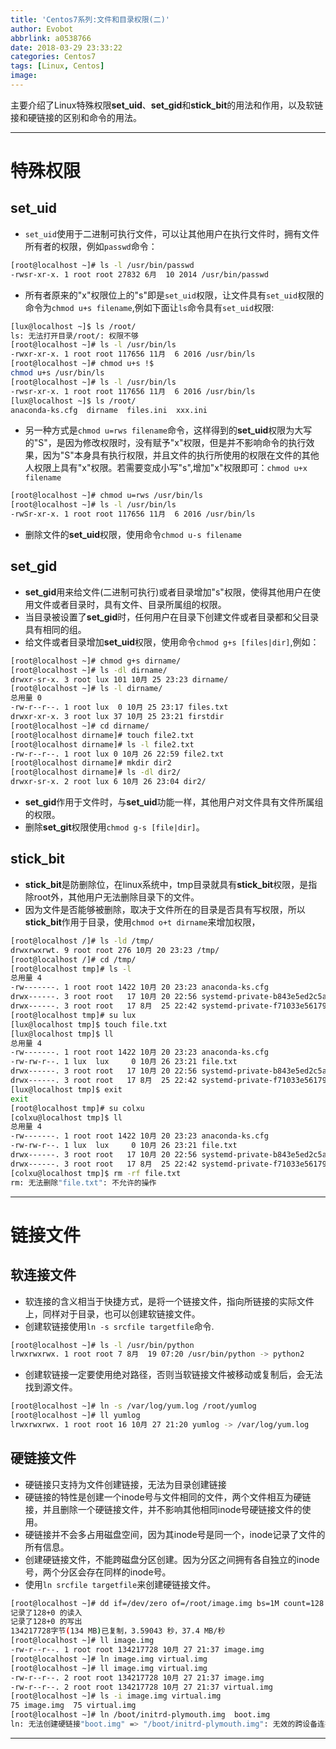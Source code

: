 ```yaml
---
title: 'Centos7系列:文件和目录权限(二)'
author: Evobot
abbrlink: a0538766
date: 2018-03-29 23:33:22
categories: Centos7
tags: [Linux, Centos]
image:
---
```




主要介绍了Linux特殊权限**set_uid**、**set_gid**和**stick_bit**的用法和作用，以及软链接和硬链接的区别和命令的用法。

<!-- more -->

---

# 特殊权限
## **set_uid**
- `set_uid`使用于二进制可执行文件，可以让其他用户在执行文件时，拥有文件所有者的权限，例如`passwd`命令：
```bash
[root@localhost ~]# ls -l /usr/bin/passwd 
-rwsr-xr-x. 1 root root 27832 6月  10 2014 /usr/bin/passwd
```
- 所有者原来的"x"权限位上的"s"即是`set_uid`权限，让文件具有`set_uid`权限的命令为`chmod u+s filename`,例如下面让`ls`命令具有`set_uid`权限:
```bash
[lux@localhost ~]$ ls /root/
ls: 无法打开目录/root/: 权限不够
[root@localhost ~]# ls -l /usr/bin/ls
-rwxr-xr-x. 1 root root 117656 11月  6 2016 /usr/bin/ls
[root@localhost ~]# chmod u+s !$
chmod u+s /usr/bin/ls
[root@localhost ~]# ls -l /usr/bin/ls
-rwsr-xr-x. 1 root root 117656 11月  6 2016 /usr/bin/ls
[lux@localhost ~]$ ls /root/
anaconda-ks.cfg  dirname  files.ini  xxx.ini
```
- 另一种方式是`chmod u=rws filename`命令，这样得到的**set_uid**权限为大写的"S"，是因为修改权限时，没有赋予"x"权限，但是并不影响命令的执行效果，因为"S"本身具有执行权限，并且文件的执行所使用的权限在文件的其他人权限上具有"x"权限。若需要变成小写"s",增加"x"权限即可：`chmod u+x filename`
```bash
[root@localhost ~]# chmod u=rws /usr/bin/ls
[root@localhost ~]# ls -l /usr/bin/ls
-rwSr-xr-x. 1 root root 117656 11月  6 2016 /usr/bin/ls
```
- 删除文件的**set_uid**权限，使用命令`chmod u-s filename`

## **set_gid**
- **set_gid**用来给文件(二进制可执行)或者目录增加"s"权限，使得其他用户在使用文件或者目录时，具有文件、目录所属组的权限。
- 当目录被设置了**set_gid**时，任何用户在目录下创建文件或者目录都和父目录具有相同的组。
- 给文件或者目录增加**set_uid**权限，使用命令`chmod g+s [files|dir]`,例如：
```bash
[root@localhost ~]# chmod g+s dirname/
[root@localhost ~]# ls -dl dirname/
drwxr-sr-x. 3 root lux 101 10月 25 23:23 dirname/
[root@localhost ~]# ls -l dirname/
总用量 0
-rw-r--r--. 1 root lux  0 10月 25 23:17 files.txt
drwxr-xr-x. 3 root lux 37 10月 25 23:21 firstdir
[root@localhost ~]# cd dirname/
[root@localhost dirname]# touch file2.txt
[root@localhost dirname]# ls -l file2.txt 
-rw-r--r--. 1 root lux 0 10月 26 22:59 file2.txt
[root@localhost dirname]# mkdir dir2
[root@localhost dirname]# ls -dl dir2/
drwxr-sr-x. 2 root lux 6 10月 26 23:04 dir2/
```
- **set_gid**作用于文件时，与**set_uid**功能一样，其他用户对文件具有文件所属组的权限。
- 删除**set_git**权限使用`chmod g-s [file|dir]`。

## **stick_bit**
- **stick_bit**是防删除位，在linux系统中，tmp目录就具有**stick_bit**权限，是指除root外，其他用户无法删除目录下的文件。
- 因为文件是否能够被删除，取决于文件所在的目录是否具有写权限，所以**stick_bit**作用于目录，使用`chmod o+t dirname`来增加权限，
```bash
[root@localhost /]# ls -ld /tmp/
drwxrwxrwt. 9 root root 276 10月 20 23:23 /tmp/
[root@localhost /]# cd /tmp/
[root@localhost tmp]# ls -l
总用量 4
-rw-------. 1 root root 1422 10月 20 23:23 anaconda-ks.cfg
drwx------. 3 root root   17 10月 20 22:56 systemd-private-b843e5ed2c5a4150a3066f84f601a287-vmtoolsd.service-gmqqZM
drwx------. 3 root root   17 8月  25 22:42 systemd-private-f71033e5617942ef84a31b21fe152372-vmtoolsd.service-p491Gw
[root@localhost tmp]# su lux
[lux@localhost tmp]$ touch file.txt
[lux@localhost tmp]$ ll
总用量 4
-rw-------. 1 root root 1422 10月 20 23:23 anaconda-ks.cfg
-rw-rw-r--. 1 lux  lux     0 10月 26 23:21 file.txt
drwx------. 3 root root   17 10月 20 22:56 systemd-private-b843e5ed2c5a4150a3066f84f601a287-vmtoolsd.service-gmqqZM
drwx------. 3 root root   17 8月  25 22:42 systemd-private-f71033e5617942ef84a31b21fe152372-vmtoolsd.service-p491Gw
[lux@localhost tmp]$ exit
exit
[root@localhost tmp]# su colxu
[colxu@localhost tmp]$ ll
总用量 4
-rw-------. 1 root root 1422 10月 20 23:23 anaconda-ks.cfg
-rw-rw-r--. 1 lux  lux     0 10月 26 23:21 file.txt
drwx------. 3 root root   17 10月 20 22:56 systemd-private-b843e5ed2c5a4150a3066f84f601a287-vmtoolsd.service-gmqqZM
drwx------. 3 root root   17 8月  25 22:42 systemd-private-f71033e5617942ef84a31b21fe152372-vmtoolsd.service-p491Gw
[colxu@localhost tmp]$ rm -rf file.txt 
rm: 无法删除"file.txt": 不允许的操作
```
---

# 链接文件

## 软连接文件
- 软连接的含义相当于快捷方式，是将一个链接文件，指向所链接的实际文件上，同样对于目录，也可以创建软链接文件。
- 创建软链接使用`ln -s srcfile targetfile`命令.
```bash
[root@localhost ~]# ls -l /usr/bin/python
lrwxrwxrwx. 1 root root 7 8月  19 07:20 /usr/bin/python -> python2
```
- 创建软链接一定要使用绝对路径，否则当软链接文件被移动或复制后，会无法找到源文件。
```bash
[root@localhost ~]# ln -s /var/log/yum.log /root/yumlog
[root@localhost ~]# ll yumlog 
lrwxrwxrwx. 1 root root 16 10月 27 21:20 yumlog -> /var/log/yum.log
```


## 硬链接文件
- 硬链接只支持为文件创建链接，无法为目录创建链接
- 硬链接的特性是创建一个inode号与文件相同的文件，两个文件相互为硬链接，并且删除一个硬链接文件，并不影响其他相同inode号硬链接文件的使用。
- 硬链接并不会多占用磁盘空间，因为其inode号是同一个，inode记录了文件的所有信息。
- 创建硬链接文件，不能跨磁盘分区创建。因为分区之间拥有各自独立的inode号，两个分区会存在同样的inode号。
- 使用`ln srcfile targetfile`来创建硬链接文件。
```bash
[root@localhost ~]# dd if=/dev/zero of=/root/image.img bs=1M count=128
记录了128+0 的读入
记录了128+0 的写出
134217728字节(134 MB)已复制，3.59043 秒，37.4 MB/秒
[root@localhost ~]# ll image.img 
-rw-r--r--. 1 root root 134217728 10月 27 21:37 image.img
[root@localhost ~]# ln image.img virtual.img
[root@localhost ~]# ll image.img virtual.img 
-rw-r--r--. 2 root root 134217728 10月 27 21:37 image.img
-rw-r--r--. 2 root root 134217728 10月 27 21:37 virtual.img
[root@localhost ~]# ls -i image.img virtual.img 
75 image.img  75 virtual.img
[root@localhost ~]# ln /boot/initrd-plymouth.img  boot.img
ln: 无法创建硬链接"boot.img" => "/boot/initrd-plymouth.img": 无效的跨设备连接
```
---

